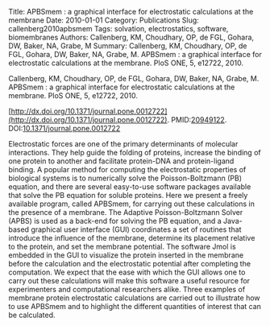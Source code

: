 Title: APBSmem : a graphical interface for electrostatic calculations at the membrane
Date: 2010-01-01
Category: Publications
Slug: callenberg2010apbsmem
Tags: solvation, electrostatics, software, biomembranes
Authors: Callenberg, KM, Choudhary, OP, de FGL, Gohara, DW, Baker, NA, Grabe, M
Summary: Callenberg, KM, Choudhary, OP, de FGL, Gohara, DW, Baker, NA, Grabe, M. APBSmem : a graphical interface for electrostatic calculations at the membrane. PloS ONE, 5, e12722, 2010. 

Callenberg, KM, Choudhary, OP, de FGL, Gohara, DW, Baker, NA, Grabe, M. APBSmem : a graphical interface for electrostatic calculations at the membrane. PloS ONE, 5, e12722, 2010. 

[http://dx.doi.org/10.1371/journal.pone.0012722](http://dx.doi.org/10.1371/journal.pone.0012722). PMID:[20949122](http://www.ncbi.nlm.nih.gov/pubmed/20949122). DOI:[10.1371/journal.pone.0012722](http://dx.doi.org/10.1371/journal.pone.0012722)

Electrostatic forces are one of the primary determinants of molecular interactions. They help guide the folding of proteins, increase the binding of one protein to another and facilitate protein-DNA and protein-ligand binding. A popular method for computing the electrostatic properties of biological systems is to numerically solve the Poisson-Boltzmann (PB) equation, and there are several easy-to-use software packages available that solve the PB equation for soluble proteins. Here we present a freely available program, called APBSmem, for carrying out these calculations in the presence of a membrane. The Adaptive Poisson-Boltzmann Solver (APBS) is used as a back-end for solving the PB equation, and a Java-based graphical user interface (GUI) coordinates a set of routines that introduce the influence of the membrane, determine its placement relative to the protein, and set the membrane potential. The software Jmol is embedded in the GUI to visualize the protein inserted in the membrane before the calculation and the electrostatic potential after completing the computation. We expect that the ease with which the GUI allows one to carry out these calculations will make this software a useful resource for experimenters and computational researchers alike. Three examples of membrane protein electrostatic calculations are carried out to illustrate how to use APBSmem and to highlight the different quantities of interest that can be calculated.
